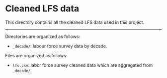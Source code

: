 # Cleaned LFS data

This directory contains all the cleaned LFS data used in this project.

---

Directories are organized as follows:

- `_decade/`: labour force survey data by decade.

Files are organized as follows:

- `lfs.csv`: labor force survey cleaned data which are aggregated from `_decade/`.